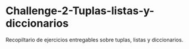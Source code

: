 # Challenge-2-Tuplas-listas-y-diccionarios

Recopiltario de ejercicios entregables sobre tuplas, listas y diccionarios.
